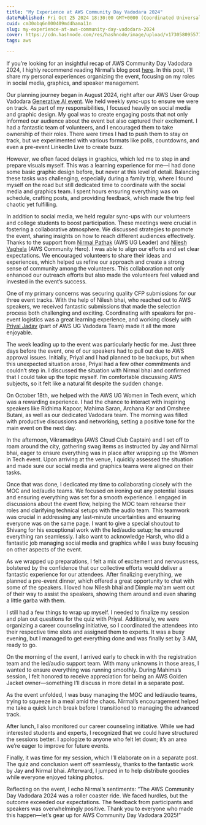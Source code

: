 ```yaml
---
title: "My Experience at AWS Community Day Vadodara 2024"
datePublished: Fri Oct 25 2024 18:30:00 GMT+0000 (Coordinated Universal Time)
cuid: cm30obq6n000409md4hama11n
slug: my-experience-at-aws-community-day-vadodara-2024
cover: https://cdn.hashnode.com/res/hashnode/image/upload/v1730580955771/4e9c26d7-c93e-4607-a555-b4ea6da5181b.webp
tags: aws

---
```


If you’re looking for an insightful recap of AWS Community Day Vadodara 2024, I highly recommend reading Nirmal’s blog post [here](https://nirmaldpathak.wordpress.com/2024/10/31/aws-community-day-vadodara-2024-a-roller-coaster-ride/). In this post, I’ll share my personal experiences organizing the event, focusing on my roles in social media, graphics, and speaker management.  
  
Our planning journey began in August 2024, right after our AWS User Group Vadodara [Generative AI event](http://konfhub.com/generative-ai-aws-vadodara). We held weekly sync-ups to ensure we were on track. As part of my responsibilities, I focused heavily on social media and graphic design. My goal was to create engaging posts that not only informed our audience about the event but also captured their excitement. I had a fantastic team of volunteers, and I encouraged them to take ownership of their roles. There were times I had to push them to stay on track, but we experimented with various formats like polls, countdowns, and even a pre-event LinkedIn Live to create buzz.  
  
However, we often faced delays in graphics, which led me to step in and prepare visuals myself. This was a learning experience for me—I had done some basic graphic design before, but never at this level of detail. Balancing these tasks was challenging, especially during a family trip, where I found myself on the road but still dedicated time to coordinate with the social media and graphics team. I spent hours ensuring everything was on schedule, crafting posts, and providing feedback, which made the trip feel chaotic yet fulfilling.  
  
In addition to social media, we held regular sync-ups with our volunteers and college students to boost participation. These meetings were crucial in fostering a collaborative atmosphere. We discussed strategies to promote the event, sharing insights on how to reach different audiences effectively. Thanks to the support from [Nirmal Pathak](https://www.linkedin.com/in/nirmalpathak/) (AWS UG Leader) and [Nilesh Vaghela](https://www.linkedin.com/in/nilesh-vaghela/) (AWS Community Hero). I was able to align our efforts and set clear expectations. We encouraged volunteers to share their ideas and experiences, which helped us refine our approach and create a strong sense of community among the volunteers. This collaboration not only enhanced our outreach efforts but also made the volunteers feel valued and invested in the event’s success.  
  
One of my primary concerns was securing quality CFP submissions for our three event tracks. With the help of Nilesh bhai, who reached out to AWS speakers, we received fantastic submissions that made the selection process both challenging and exciting. Coordinating with speakers for pre-event logistics was a great learning experience, and working closely with [Priyal Jadav](https://www.linkedin.com/in/priyaljadav/) (part of AWS UG Vadodara Team) made it all the more enjoyable.  
  
The week leading up to the event was particularly hectic for me. Just three days before the event, one of our speakers had to pull out due to AWS approval issues. Initially, Priyal and I had planned to be backups, but when this unexpected situation arose, Priyal had a few other commitments and couldn’t step in. I discussed the situation with Nirmal bhai and confirmed that I could take up the topic myself. I’m comfortable discussing AWS subjects, so it felt like a natural fit despite the sudden change.  
  
On October 18th, we helped with the AWS UG Women in Tech event, which was a rewarding experience. I had the chance to interact with inspiring speakers like Ridhima Kapoor, Mahima Saran, Archana Kar and Omshree Butani, as well as our dedicated Vadodara team. The morning was filled with productive discussions and networking, setting a positive tone for the main event on the next day.

In the afternoon, Vikramaditya (AWS Cloud Club Captain) and I set off to roam around the city, gathering swag items as instructed by Jay and Nirmal bhai, eager to ensure everything was in place after wrapping up the Women in Tech event. Upon arriving at the venue, I quickly assessed the situation and made sure our social media and graphics teams were aligned on their tasks.

Once that was done, I dedicated my time to collaborating closely with the MOC and led/audio teams. We focused on ironing out any potential issues and ensuring everything was set for a smooth experience. I engaged in discussions about the event flow, helping the MOC team rehearse their roles and clarifying technical setups with the audio team. This teamwork was crucial in addressing any last-minute uncertainties and ensuring everyone was on the same page. I want to give a special shoutout to Shivang for his exceptional work with the led/audio setup; he ensured everything ran seamlessly. I also want to acknowledge Harsh, who did a fantastic job managing social media and graphics while I was busy focusing on other aspects of the event.

As we wrapped up preparations, I felt a mix of excitement and nervousness, bolstered by the confidence that our collective efforts would deliver a fantastic experience for our attendees. After finalizing everything, we planned a pre-event dinner, which offered a great opportunity to chat with some of the speakers. I loved how Nilesh bhai and Dimple ma'am went out of their way to assist the speakers, showing them around and even sharing a little garba with them.

I still had a few things to wrap up myself. I needed to finalize my session and plan out questions for the quiz with Priyal. Additionally, we were organizing a career counseling initiative, so I coordinated the attendees into their respective time slots and assigned them to experts. It was a busy evening, but I managed to get everything done and was finally set by 3 AM, ready to go.

On the morning of the event, I arrived early to check in with the registration team and the led/audio support team. With many unknowns in those areas, I wanted to ensure everything was running smoothly. During Mahima’s session, I felt honored to receive appreciation for being an AWS Golden Jacket owner—something I’ll discuss in more detail in a separate post.

As the event unfolded, I was busy managing the MOC and led/audio teams, trying to squeeze in a meal amid the chaos. Nirmal’s encouragement helped me take a quick lunch break before I transitioned to managing the advanced track.

After lunch, I also monitored our career counseling initiative. While we had interested students and experts, I recognized that we could have structured the sessions better. I apologize to anyone who felt let down; it’s an area we’re eager to improve for future events.

Finally, it was time for my session, which I’ll elaborate on in a separate post. The quiz and conclusion went off seamlessly, thanks to the fantastic work by Jay and Nirmal bhai. Afterward, I jumped in to help distribute goodies while everyone enjoyed taking photos.

Reflecting on the event, I echo Nirmal’s sentiments: “The AWS Community Day Vadodara 2024 was a roller coaster ride. We faced hurdles, but the outcome exceeded our expectations. The feedback from participants and speakers was overwhelmingly positive. Thank you to everyone who made this happen—let’s gear up for AWS Community Day Vadodara 2025!”